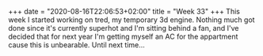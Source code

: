 +++
date = "2020-08-16T22:06:53+02:00"
title = "Week 33"
+++
This week I started working on tred, my temporary 3d engine. Nothing much got done since it's currently superhot and I'm sitting behind a fan, and I've decided that for next year I'm getting myself an AC for the appartment cause this is unbearable. Until next time...
